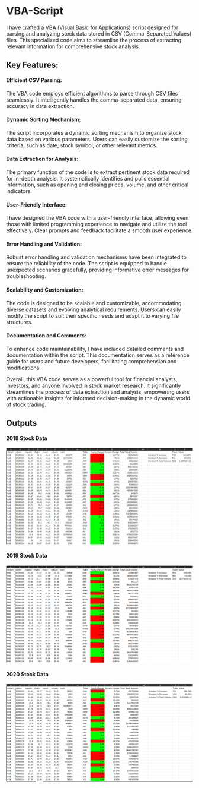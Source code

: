 # VBA-Script
I have crafted a VBA (Visual Basic for Applications) script designed for parsing and analyzing stock data stored in CSV (Comma-Separated Values) files. This specialized code aims to streamline the process of extracting relevant information for comprehensive stock analysis.


## Key Features:

#### Efficient CSV Parsing:
The VBA code employs efficient algorithms to parse through CSV files seamlessly. It intelligently handles the comma-separated data, ensuring accuracy in data extraction.

#### Dynamic Sorting Mechanism:
The script incorporates a dynamic sorting mechanism to organize stock data based on various parameters. Users can easily customize the sorting criteria, such as date, stock symbol, or other relevant metrics.

#### Data Extraction for Analysis:
The primary function of the code is to extract pertinent stock data required for in-depth analysis. It systematically identifies and pulls essential information, such as opening and closing prices, volume, and other critical indicators.

#### User-Friendly Interface:
I have designed the VBA code with a user-friendly interface, allowing even those with limited programming experience to navigate and utilize the tool effectively. Clear prompts and feedback facilitate a smooth user experience.

#### Error Handling and Validation:
Robust error handling and validation mechanisms have been integrated to ensure the reliability of the code. The script is equipped to handle unexpected scenarios gracefully, providing informative error messages for troubleshooting.

#### Scalability and Customization:
The code is designed to be scalable and customizable, accommodating diverse datasets and evolving analytical requirements. Users can easily modify the script to suit their specific needs and adapt it to varying file structures.

#### Documentation and Comments:
To enhance code maintainability, I have included detailed comments and documentation within the script. This documentation serves as a reference guide for users and future developers, facilitating comprehension and modifications.

Overall, this VBA code serves as a powerful tool for financial analysts, investors, and anyone involved in stock market research. It significantly streamlines the process of data extraction and analysis, empowering users with actionable insights for informed decision-making in the dynamic world of stock trading.

## Outputs
#### 2018 Stock Data
![Alt Text](https://github.com/peatk/VBA-Script/blob/main/outputs/2018_Data_Snapshot.png)

#### 2019 Stock Data
![Alt Text](https://github.com/peatk/VBA-Script/blob/main/outputs/2019_Data_Snapshot.png)

#### 2020 Stock Data
![Alt Text](https://github.com/peatk/VBA-Script/blob/main/outputs/2020_Data_Snapshot.png)


